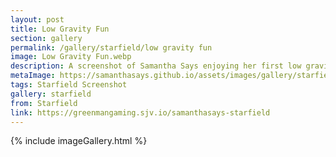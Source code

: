 ```yaml
---
layout: post
title: Low Gravity Fun
section: gallery
permalink: /gallery/starfield/low gravity fun
image: Low Gravity Fun.webp
description: A screenshot of Samantha Says enjoying her first low gravity planet from Starfield, taken by Samantha Says.
metaImage: https://samanthasays.github.io/assets/images/gallery/starfield/Low Gravity Fun.webp
tags: Starfield Screenshot
gallery: starfield
from: Starfield
link: https://greenmangaming.sjv.io/samanthasays-starfield
---
```

{% include imageGallery.html %}
